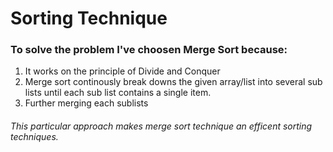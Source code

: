 # Sorting Technique
### To solve the problem I've choosen Merge Sort because:
  1. It works on the principle of Divide and Conquer
  2. Merge sort continously break downs the given array/list into several sub lists until each sub list contains a single item.
  3. Further merging each sublists 
###### This particular approach makes merge sort technique an efficent sorting techniques.
